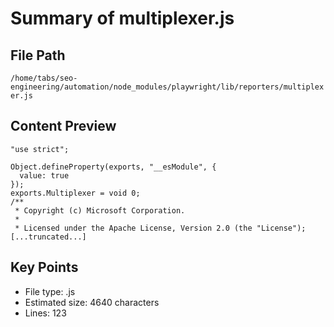 # Summary of multiplexer.js
  
## File Path
`/home/tabs/seo-engineering/automation/node_modules/playwright/lib/reporters/multiplexer.js`

## Content Preview
```
"use strict";

Object.defineProperty(exports, "__esModule", {
  value: true
});
exports.Multiplexer = void 0;
/**
 * Copyright (c) Microsoft Corporation.
 *
 * Licensed under the Apache License, Version 2.0 (the "License");
[...truncated...]
```

## Key Points
- File type: .js
- Estimated size: 4640 characters
- Lines: 123
